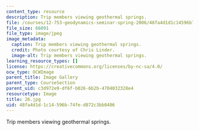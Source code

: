 ```yaml
---
content_type: resource
description: Trip members viewing geothermal springs.
file: /courses/12-753-geodynamics-seminar-spring-2006/48fa4d1d1c14596b74fed872c3bb0406_26.jpg
file_size: 66091
file_type: image/jpeg
image_metadata:
  caption: Trip members viewing geothermal springs.
  credit: Photo courtesy of Chris Linder.
  image-alt: Trip members viewing geothermal springs.
learning_resource_types: []
license: https://creativecommons.org/licenses/by-nc-sa/4.0/
ocw_type: OCWImage
parent_title: Image Gallery
parent_type: CourseSection
parent_uid: c3d972e9-df6f-b026-6b2b-4704032328e4
resourcetype: Image
title: 26.jpg
uid: 48fa4d1d-1c14-596b-74fe-d872c3bb0406
---
```

Trip members viewing geothermal springs.